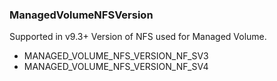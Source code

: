 ### ManagedVolumeNFSVersion
Supported in v9.3+
  Version of NFS used for Managed Volume.

- MANAGED_VOLUME_NFS_VERSION_NF_SV3
- MANAGED_VOLUME_NFS_VERSION_NF_SV4
